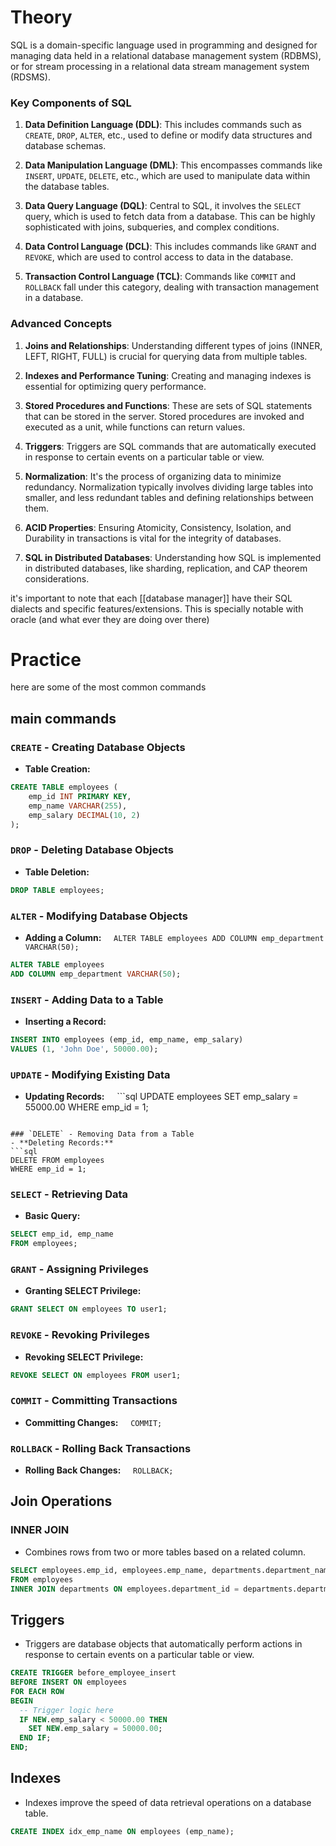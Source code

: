 # Theory
SQL is a domain-specific language used in programming and designed for managing data held in a relational database management system (RDBMS), or for stream processing in a relational data stream management system (RDSMS).

### Key Components of SQL

1. **Data Definition Language (DDL)**: This includes commands such as `CREATE`, `DROP`, `ALTER`, etc., used to define or modify data structures and database schemas.
    
2. **Data Manipulation Language (DML)**: This encompasses commands like `INSERT`, `UPDATE`, `DELETE`, etc., which are used to manipulate data within the database tables.
    
3. **Data Query Language (DQL)**: Central to SQL, it involves the `SELECT` query, which is used to fetch data from a database. This can be highly sophisticated with joins, subqueries, and complex conditions.
    
4. **Data Control Language (DCL)**: This includes commands like `GRANT` and `REVOKE`, which are used to control access to data in the database.
    
5. **Transaction Control Language (TCL)**: Commands like `COMMIT` and `ROLLBACK` fall under this category, dealing with transaction management in a database.
    

### Advanced Concepts

1. **Joins and Relationships**: Understanding different types of joins (INNER, LEFT, RIGHT, FULL) is crucial for querying data from multiple tables.
    
2. **Indexes and Performance Tuning**: Creating and managing indexes is essential for optimizing query performance.
    
3. **Stored Procedures and Functions**: These are sets of SQL statements that can be stored in the server. Stored procedures are invoked and executed as a unit, while functions can return values.
    
4. **Triggers**: Triggers are SQL commands that are automatically executed in response to certain events on a particular table or view.
    
5. **Normalization**: It's the process of organizing data to minimize redundancy. Normalization typically involves dividing large tables into smaller, and less redundant tables and defining relationships between them.
    
6. **ACID Properties**: Ensuring Atomicity, Consistency, Isolation, and Durability in transactions is vital for the integrity of databases.
    
7. **SQL in Distributed Databases**: Understanding how SQL is implemented in distributed databases, like sharding, replication, and CAP theorem considerations.
    

it's important to note that each [[database manager]] have their SQL dialects and specific features/extensions. This is specially notable with oracle (and what ever they are doing over there)

# Practice

here are some of the most common commands 
## main commands
### `CREATE` - Creating Database Objects
- **Table Creation:**
```sql
CREATE TABLE employees (
    emp_id INT PRIMARY KEY,
    emp_name VARCHAR(255),
    emp_salary DECIMAL(10, 2)
);
```

### `DROP` - Deleting Database Objects
- **Table Deletion:**
```sql
DROP TABLE employees;
```
### `ALTER` - Modifying Database Objects
- **Adding a Column:**
    `ALTER TABLE employees ADD COLUMN emp_department VARCHAR(50);`
```sql
ALTER TABLE employees
ADD COLUMN emp_department VARCHAR(50);
```
  
### `INSERT` - Adding Data to a Table
- **Inserting a Record:**
```sql
INSERT INTO employees (emp_id, emp_name, emp_salary)
VALUES (1, 'John Doe', 50000.00);
```
  
### `UPDATE` - Modifying Existing Data
- **Updating Records:**
    ```sql
UPDATE employees
SET emp_salary = 55000.00
WHERE emp_id = 1;
```

### `DELETE` - Removing Data from a Table
- **Deleting Records:**
```sql
DELETE FROM employees
WHERE emp_id = 1;
```
  
### `SELECT` - Retrieving Data
- **Basic Query:**
```sql
SELECT emp_id, emp_name
FROM employees;
```

### `GRANT` - Assigning Privileges
- **Granting SELECT Privilege:**
```sql
GRANT SELECT ON employees TO user1;
```

### `REVOKE` - Revoking Privileges
- **Revoking SELECT Privilege:**
```sql
REVOKE SELECT ON employees FROM user1;
```
  
### `COMMIT` - Committing Transactions
- **Committing Changes:**
    `COMMIT;`

### `ROLLBACK` - Rolling Back Transactions
- **Rolling Back Changes:**
    `ROLLBACK;`

## Join Operations

### INNER JOIN
- Combines rows from two or more tables based on a related column.

```sql
SELECT employees.emp_id, employees.emp_name, departments.department_name
FROM employees
INNER JOIN departments ON employees.department_id = departments.department_id;
```
## Triggers

- Triggers are database objects that automatically perform actions in response to certain events on a particular table or view.

```sql
CREATE TRIGGER before_employee_insert
BEFORE INSERT ON employees
FOR EACH ROW
BEGIN
  -- Trigger logic here
  IF NEW.emp_salary < 50000.00 THEN
    SET NEW.emp_salary = 50000.00;
  END IF;
END;
```

## Indexes
- Indexes improve the speed of data retrieval operations on a database table.
```sql
CREATE INDEX idx_emp_name ON employees (emp_name);
```